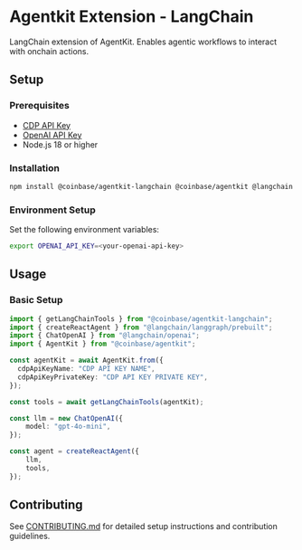 # Agentkit Extension - LangChain

LangChain extension of AgentKit. Enables agentic workflows to interact with onchain actions.

## Setup

### Prerequisites

- [CDP API Key](https://portal.cdp.coinbase.com/access/api)
- [OpenAI API Key](https://platform.openai.com/docs/quickstart#create-and-export-an-api-key)
- Node.js 18 or higher

### Installation

```bash
npm install @coinbase/agentkit-langchain @coinbase/agentkit @langchain @langchain/langgraph @langchain/openai
```

### Environment Setup

Set the following environment variables:

```bash
export OPENAI_API_KEY=<your-openai-api-key>
```

## Usage

### Basic Setup

```typescript
import { getLangChainTools } from "@coinbase/agentkit-langchain";
import { createReactAgent } from "@langchain/langgraph/prebuilt";
import { ChatOpenAI } from "@langchain/openai";
import { AgentKit } from "@coinbase/agentkit";

const agentKit = await AgentKit.from({
  cdpApiKeyName: "CDP API KEY NAME",
  cdpApiKeyPrivateKey: "CDP API KEY PRIVATE KEY",
});

const tools = await getLangChainTools(agentKit);

const llm = new ChatOpenAI({
    model: "gpt-4o-mini",
});

const agent = createReactAgent({
    llm,
    tools,
});
```

## Contributing

See [CONTRIBUTING.md](../../../CONTRIBUTING.md) for detailed setup instructions and contribution guidelines.
